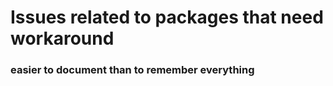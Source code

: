 # Issues related to packages that need workaround
### easier to document than to remember everything
<br>
